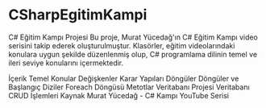 # CSharpEgitimKampi
C# Eğitim Kampı Projesi
Bu proje, Murat Yücedağ'ın C# Eğitim Kampı video serisini takip ederek oluşturulmuştur. Klasörler, eğitim videolarındaki konulara uygun şekilde düzenlenmiş olup, C# programlama dilinin temel ve ileri seviye konularını içermektedir.

İçerik
Temel Konular
Değişkenler
Karar Yapıları
Döngüler
Döngüler ve Başlangıç
Diziler
Foreach Döngüsü
Metotlar
Veritabanı Projesi
Veritabanı CRUD İşlemleri
Kaynak
Murat Yücedağ - C# Kampı YouTube Serisi
